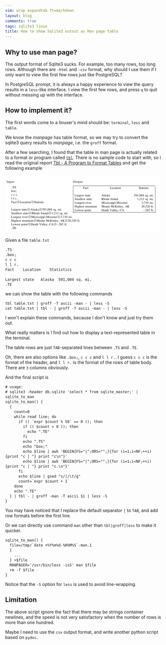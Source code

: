 ```yaml
---
vim: wrap expandtab ft=markdown
layout: blog
comments: true
tags: sqlite3 linux
title: How to show Sqlite3 outout as Man page table
---
```


## Why to use man page?

The output format of Sqlite3 sucks. For example, too many rows, too long rows. Although there are `-html` and `-csv` format, why should I use them if I only want to view the first few rows just like PostgreSQL?

In PostgreSQL prompt, it is always a happy experience to view the query results in a `less`-like interface. I view the first few rows, and press `q` to quit without messing up with the interface.

## How to implement it?

The first words come to a linuxer's mind should be: `terminal`, `less` and `table`.

We know the *manpage* has table format, so we may try to convert the sqlite3 query results to *manpage*, i.e. the `groff` format.

After a few searching, I found that the table in man page is actually related to a format or program called [`tbl`](https://linux.die.net/man/1/tbl). There is no sample code to start with, so I read the original report [Tbl - A Program to Format Tables](http://doc.cat-v.org/unix/v10/10thEdMan/tbl.pdf) and get the following example

![](../img/tbl.jpg)

Given a file `table.txt`

```
.TS
.box;
c c c
l l r.
Fact	Location	Statistics

Largest state	Alaska	591,004 sq. mi.
.TE
```

we can show the table with the following commands

```
tbl table.txt | groff -T ascii -man - | less -S
cat table.txt | tbl - | groff -T ascii -man - | less -S
```

I won't explain these commands, because I don't know and just try them out.

What really matters is I find out how to display a text-represented table in the terminal.

The table rows are just `TAB`-separated lines between `.TS` and `.TE`.

Oh, there are also options like `.box;`, `c c c` and `l l r.`. I guess `c c c` is the format of the header, and 
`l l r.` is the format of the rows of table body. There are `3` columns obviously.

And the final script is
```
# usage:
# sqlite3 -header db.sqlite 'select * from sqlite_master;' | sqlite_to_man
sqlite_to_man() {
  {
    count=0
    while read line; do
      if (( `expr $count % 50` == 0 )); then
        if (( $count > 0 )); then
          echo ".TE"
        fi
        echo ".TS"
        echo "box;"
        echo $line | awk 'BEGIN{FS="|";ORS="";}{for (i=1;i<NF;++i) {print "c | "} print "c\n"}'
        echo $line | awk 'BEGIN{FS="|";ORS="";}{for (i=1;i<NF;++i) {print "c | "} print "c.\n"}'
      fi
      echo $line | gsed "s/|/\t/g"
      count=`expr $count + 1`
    done
    echo ".TE"
  } | tbl - | groff -man -T ascii $1 | less -S
}
```

You may have noticed that I replace the default separator `|` to `TAB`, and add row formats before the first line.

Or we can directly use command `man` other than `tbl|groff|less` to make it quicker.

```
sqlite_to_man() {
  file=/tmp/`date +%Y%m%d-%H%M%S`-man.1
  {
    ...
  } >$file
  MANPAGER='/usr/bin/less -isS' man $file
  rm -f $file
}
```

Notice that the `-S` option for `less` is used to avoid line-wrapping.

## Limitation

The above script ignore the fact that there may be strings container newlines, and the speed is not very satisfactory when the number of rows is more than one hundred.

Maybe I need to use the `csv` output format, and write another python script based on `pydoc`.

